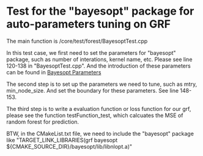 # Test for the "bayesopt" package for auto-parameters tuning on GRF

The main function is /core/test/forest/BayesoptTest.cpp

In this test case, we first need to set the parameters for "bayesopt" package, such as number of interations, kernel name, etc. Please see line 120-138 in "BayesoptTest.cpp". And the introduction of these parameters can be found in [Bayesopt Parameters](https://rmcantin.bitbucket.io/html/usemanual.html#params)

The second step is to set up the parameters we need to tune, such as mtry, min_node_size. And set the boundary for these parameters. See line 148-153.

The third step is to write a evaluation function or loss function for our grf, please see the function testFunction_test, which calcuates the MSE of random forest for prediction.

BTW, in the CMakeList.txt file, we need to include the "bayesopt" package like "TARGET_LINK_LIBRARIES(grf bayesopt ${CMAKE_SOURCE_DIR}/bayesopt/lib/libnlopt.a)"